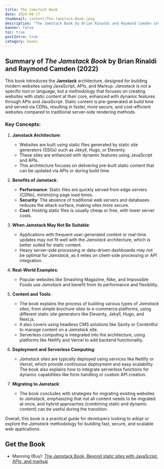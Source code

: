 ```yaml
---
title: The Jamstack Book
date: 2024-09-17
thumbnail: content/The-Jamstack-Book.jpeg
description: "The Jamstack Book by Brian Rinaldi and Raymond Camden introduces the modern Jamstack architecture, which is built on a combination of JavaScript, APIs, and Markup. This architecture delivers faster, more secure, and cost-efficient websites by serving pre-built content through CDNs, compared to traditional server-side rendering. The book provides practical examples and guidance on tools like Eleventy, Jekyll, and Next.js, making it a great resource for developers looking to improve site performance and security."
banner: false
toc: true
postIntro: true
category: books
---
```


## Summary of _The Jamstack Book_ by Brian Rinaldi and Raymond Camden (2022)

This book introduces the **Jamstack** architecture, designed for building modern websites using JavaScript, APIs, and Markup. _Jamstack_ is not a specific tool or language, but a methodology that focuses on creating websites with static content at their core, enhanced with dynamic features through APIs and JavaScript. Static content is pre-generated at build time and served via CDNs, resulting in faster, more secure, and cost-efficient websites compared to traditional server-side rendering methods.

### Key Concepts:

1. **Jamstack Architecture**:

   - Websites are built using static files generated by static site generators (SSGs) such as Jekyll, Hugo, or Eleventy.
   - These sites are enhanced with dynamic features using JavaScript and APIs.
   - This architecture focuses on delivering pre-built static content that can be updated via APIs or during build time.

2. **Benefits of Jamstack**:

   - **Performance**: Static files are quickly served from edge servers (CDNs), minimizing page load times.
   - **Security**: The absence of traditional web servers and databases reduces the attack surface, making sites more secure.
   - **Cost**: Hosting static files is usually cheap or free, with lower server costs.

3. **When Jamstack May Not Be Suitable**:

   - Applications with frequent user-generated content or real-time updates may not fit well with the _Jamstack_ architecture, which is better suited for static content.
   - Heavy server-side processing or data-driven dashboards may not be optimal for _Jamstack_, as it relies on client-side processing or API integration.

4. **Real-World Examples**:

   - Popular websites like Smashing Magazine, Nike, and Impossible Foods use _Jamstack_ and benefit from its performance and flexibility.

5. **Content and Tools**:

   - The book explains the process of building various types of _Jamstack_ sites, from simple brochure sites to e-commerce platforms, using different static site generators like Eleventy, Jekyll, Hugo, and Next.js.
   - It also covers using headless CMS solutions like Sanity or Contentful to manage content on a _Jamstack_ site.
   - Serverless computing is integrated into the architecture, using platforms like Netlify and Vercel to add backend functionality.

6. **Deployment and Serverless Computing**:

   - _Jamstack_ sites are typically deployed using services like Netlify or Vercel, which provide continuous deployment and easy scalability. The book also explains how to integrate serverless functions for dynamic capabilities like form handling or custom API creation.

7. **Migrating to Jamstack**:
   - The book concludes with strategies for migrating existing websites to _Jamstack_, emphasizing that not all content needs to be migrated at once, and hybrid approaches (combining static and dynamic content) can be useful during the transition.

Overall, this book is a practical guide for developers looking to adopt or explore the _Jamstack_ methodology for building fast, secure, and scalable web applications.

## Get the Book

- Manning (Buy): [The Jamstack Book, Beyond static sites with JavaScript, APIs, and markup](https://www.manning.com/books/the-jamstack-book)
